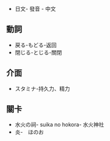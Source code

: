 * 日文- 發音 - 中文

## 動詞
* 戻る-もどる-返回
* 閉じる-とじる-關閉

## 介面
* スタミナ-持久力、精力

## 關卡
* 水火の祠- suika no hokora- 水火神社
* 炎-　ほのお　
